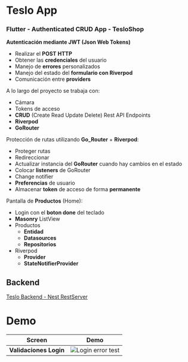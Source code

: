 # Teslo App
### Flutter - Authenticated CRUD App - TesloShop

**Autenticación mediante JWT (Json Web Tokens)**
- Realizar el **POST** **HTTP**
- Obtener las **credenciales** del usuario
- Manejo de **errores** personalizados
- Manejo del estado del **formulario con Riverpod**
- Comunicación entre **providers**

A lo largo del proyecto se trabaja con:

- Cámara
- Tokens de acceso
- **CRUD** (Create Read Update Delete) Rest API Endpoints
- **Riverpod**
- **GoRouter**

Protección de rutas utilizando **Go_Router** + **Riverpod**:

- Proteger rutas
- Redireccionar
- Actualizar instancia del **GoRouter** cuando hay cambios en el estado
- Colocar **listeners** de GoRouter
- Change notifier
- **Preferencias** de usuario
- Almacenar **token** de acceso de forma **permanente**

Pantalla de **Productos** (Home):

- Login con el **boton done** del teclado
- **Masonry** ListView
- Productos
  - **Entidad**
  - **Datasources**
  - **Repositorios**
- Riverpod
  - **Provider**
  - **StateNotifierProvider**

## Backend

[Teslo Backend - Nest RestServer](https://github.com/manuels-bts/Flutter-Index/tree/main/backend-teslo-shop)

# Demo

| Screen            | Demo                                                              |
| ----------------- | ------------------------------------------------------------------ |
| **Validaciones Login** | ![Login error test](https://github.com/manuels-bts/Flutter-Index/assets/116088500/7afceaf4-0f1d-4e87-89b9-e976dc686d13) |
